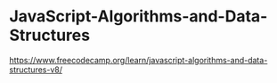 # JavaScript-Algorithms-and-Data-Structures

https://www.freecodecamp.org/learn/javascript-algorithms-and-data-structures-v8/
